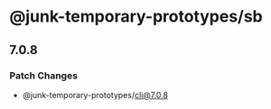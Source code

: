 # @junk-temporary-prototypes/sb

## 7.0.8

### Patch Changes

- @junk-temporary-prototypes/cli@7.0.8
